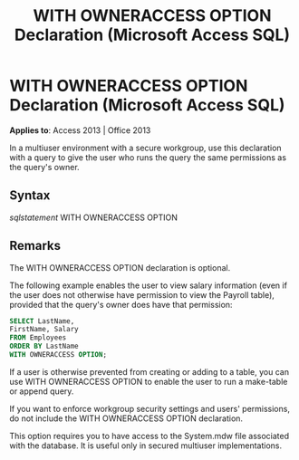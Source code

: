 ﻿---
title: WITH OWNERACCESS OPTION Declaration (Microsoft Access SQL)
TOCTitle: WITH OWNERACCESS OPTION Declaration (Microsoft Access SQL)
ms:assetid: 82e51071-12b2-e97e-07b4-27ffceda831e
ms:mtpsurl: https://msdn.microsoft.com/en-us/library/Ff196724(v=office.15)
ms:contentKeyID: 48545993
ms.date: 09/18/2015
mtps_version: v=office.15
f1_keywords:
- jetsql40.chm5277584
dev_langs:
- sql
f1_categories:
- Office.Version=v15
---

# WITH OWNERACCESS OPTION Declaration (Microsoft Access SQL)


**Applies to**: Access 2013 | Office 2013

In a multiuser environment with a secure workgroup, use this declaration with a query to give the user who runs the query the same permissions as the query's owner.

## Syntax

*sqlstatement* WITH OWNERACCESS OPTION

## Remarks

The WITH OWNERACCESS OPTION declaration is optional.

The following example enables the user to view salary information (even if the user does not otherwise have permission to view the Payroll table), provided that the query's owner does have that permission:

``` sql
SELECT LastName, 
FirstName, Salary
FROM Employees 
ORDER BY LastName 
WITH OWNERACCESS OPTION;
```

If a user is otherwise prevented from creating or adding to a table, you can use WITH OWNERACCESS OPTION to enable the user to run a make-table or append query.

If you want to enforce workgroup security settings and users' permissions, do not include the WITH OWNERACCESS OPTION declaration.

This option requires you to have access to the System.mdw file associated with the database. It is useful only in secured multiuser implementations.

